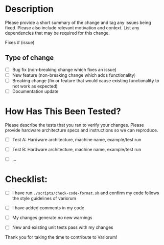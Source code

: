 # Description

Please provide a short summary of the change and tag any issues being fixed. Please also include relevant motivation and context. List any
dependencies that may be required for this change.

Fixes # (issue)

## Type of change

- [ ] Bug fix (non-breaking change which fixes an issue)
- [ ] New feature (non-breaking change which adds functionality)
- [ ] Breaking change (fix or feature that would cause existing functionality to not work as expected)
- [ ] Documentation update

# How Has This Been Tested?

Please describe the tests that you ran to verify your changes. Please provide hardware architecture specs and instructions so we can 
reproduce.

- [ ] Test A: Hardware architecture, machine name, example/test run
- [ ] Test B: Hardware architecture, machine name, example/test run
- [ ] ...


# Checklist:

- [ ] I have run `./scripts/check-code-format.sh` and confirm my code follows the style guidelines of variorum
- [ ] I have added comments in my code
- [ ] My changes generate no new warnings
- [ ] New and existing unit tests pass with my changes

        
Thank you for taking the time to contribute to Variorum!
